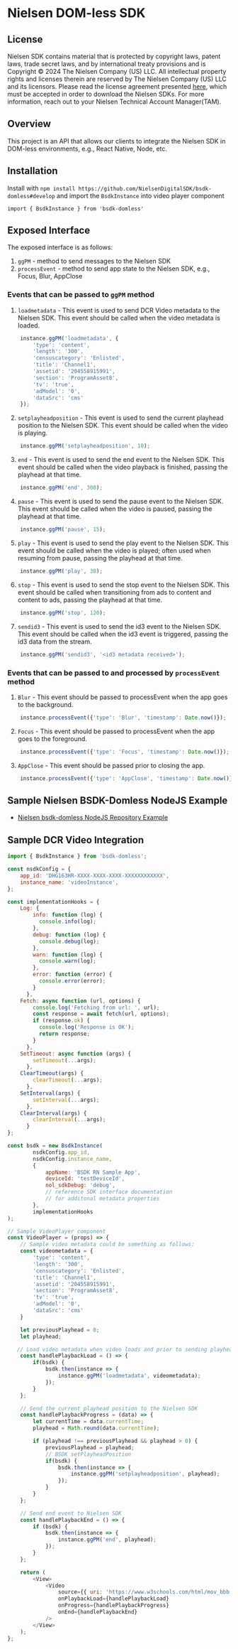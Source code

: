 # Nielsen DOM-less SDK

## License
Nielsen SDK contains material that is protected by copyright laws, patent laws, trade secret laws, and by international treaty provisions and is Copyright © 2024 The Nielsen Company (US) LLC. All intellectual property rights and licenses therein are reserved by The Nielsen Company (US) LLC and its licensors. Please read the license agreement presented [here](https://engineeringportal.nielsen.com/docs/Special:ClickThrough), which must be accepted in order to download the Nielsen SDKs.
For more information, reach out to your Nielsen Technical Account Manager(TAM).

## Overview
This project is an API that allows our clients to integrate the Nielsen SDK in DOM-less environments, e.g., React Native, Node, etc.

## Installation
Install with `npm install https://github.com/NielsenDigitalSDK/bsdk-domless#develop` and import the `BsdkInstance` into video player component

`import { BsdkInstance } from 'bsdk-domless'`

## Exposed Interface
The exposed interface is as follows:
1. `ggPM` - method to send messages to the Nielsen SDK
2. `processEvent` - method to send app state to the Nielsen SDK, e.g., Focus, Blur, AppClose

### Events that can be passed to `ggPM` method
1. `loadmetadata` - This event is used to send DCR Video metadata to the Nielsen SDK. This event should be called when the video metadata is loaded.
```javascript
    instance.ggPM('loadmetadata', {
        'type': 'content',
        'length': '300',
        'censuscategory': 'Enlisted',
        'title': 'Channel1',
        'assetid': '204558915991',
        'section': 'ProgramAsset8',
        'tv': 'true',
        'adModel': '0',
        'dataSrc': 'cms'
    });
```
2. `setplayheadposition` - This event is used to send the current playhead position to the Nielsen SDK. This event should be called when the video is playing.
```javascript
    instance.ggPM('setplayheadposition', 10);
```
3. `end` - This event is used to send the end event to the Nielsen SDK. This event should be called when the video playback is finished, passing the playhead at that time.
```javascript
    instance.ggPM('end', 300);
```
4. `pause` - This event is used to send the pause event to the Nielsen SDK. This event should be called when the video is paused, passing the playhead at that time.
```javascript
    instance.ggPM('pause', 15);
```
5. `play` - This event is used to send the play event to the Nielsen SDK. This event should be called when the video is played; often used when resuming from pause, passing the playhead at that time.
```javascript
    instance.ggPM('play', 30);
```
6. `stop` - This event is used to send the stop event to the Nielsen SDK. This event should be called when transitioning from ads to content and content to ads, passing the playhead at that time.
```javascript
    instance.ggPM('stop', 120);
```
7. `sendid3` - This event is used to send the id3 event to the Nielsen SDK. This event should be called when the id3 event is triggered, passing the id3 data from the stream.
```javascript
    instance.ggPM('sendid3', '<id3 metadata received>');
```

### Events that can be passed to and processed by `processEvent` method
1. `Blur` - This event should be passed to processEvent when the app goes to the background.
```javascript
    instance.processEvent({'type': 'Blur', 'timestamp': Date.now()});
```
2. `Focus` - This event should be passed to processEvent when the app goes to the foreground.
```javascript
    instance.processEvent({'type': 'Focus', 'timestamp': Date.now()});
```
3. `AppClose` - This event should be passed prior to closing the app.
```javascript
    instance.processEvent({'type': 'AppClose', 'timestamp': Date.now()});
```
## Sample Nielsen BSDK-Domless NodeJS Example
* [Nielsen bsdk-domless NodeJS Repository Example](https://github.com/NielsenDigitalSDK/bsdk-domless-samples/tree/main/nodejs)

## Sample DCR Video Integration
```javascript
import { BsdkInstance } from 'bsdk-domless';

const nsdkConfig = {
    app_id: 'DHG163HR-XXXX-XXXX-XXXX-XXXXXXXXXXXX',
    instance_name: 'videoInstance',
};

const implementationHooks = {
    Log: {
        info: function (log) {
          console.info(log);
        },
        debug: function (log) {
          console.debug(log);
        },
        warn: function (log) {
          console.warn(log);
        },
        error: function (error) {
          console.error(error);
        }
      },
    Fetch: async function (url, options) {
        console.log('Fetching from url: ', url);
        const response = await fetch(url, options);
        if (response.ok) {
          console.log('Response is OK');
          return response;
        }
      },
    SetTimeout: async function (args) {
        setTimeout(...args);
      },
    ClearTimeout(args) {
        clearTimeout(...args);
      },
    SetInterval(args) {
        setInterval(...args);
      },
    ClearInterval(args) {
        clearInterval(...args);
      }
};

const bsdk = new BsdkInstance(
        nsdkConfig.app_id,
        nsdkConfig.instance_name,
        {
            appName: 'BSDK RN Sample App',
            deviceId: 'testDeviceId',
            nol_sdkDebug: 'debug',
            // reference SDK interface documentation
            // for additonal metadata properties
        },
		implementationHooks
);

// Sample VideoPlayer component
const VideoPlayer = (props) => {
    // Sample video metadata could be something as follows:
    const videometadata = {
        'type': 'content',
        'length': '300',
        'censuscategory': 'Enlisted',
        'title': 'Channel1',
        'assetid': '204558915991',
        'section': 'ProgramAsset8',
        'tv': 'true',
        'adModel': '0',
        'dataSrc': 'cms'
    }

    let previousPlayhead = 0;
    let playhead;

   // Load video metadata when video loads and prior to sending playhead positions
    const handlePlaybackLoad = () => {
        if(bsdk) {
            bsdk.then(instance => {
                instance.ggPM('loadmetadata', videometadata);
            });
        }
    };

    // Send the current playhead position to the Nielsen SDK
    const handlePlaybackProgress = (data) => {
        let currentTime = data.currentTime;
        playhead = Math.round(data.currentTime);

        if (playhead !== previousPlayhead && playhead > 0) {
            previousPlayhead = playhead;
            // BSDK setPlayheadPosition
            if(bsdk) {
                bsdk.then(instance => {
                    instance.ggPM('setplayheadposition', playhead);
                });
            }
        }
    };

    // Send end event to Nielsen SDK
    const handlePlaybackEnd = () => {
        if (bsdk) {
            bsdk.then(instance => {
                instance.ggPM('end', playhead);
            });
        }
    };

    return (
        <View>
            <Video
                source={{ uri: 'https://www.w3schools.com/html/mov_bbb.mp4' }}
                onPlaybackLoad={handlePlaybackLoad}
                onProgress={handlePlaybackProgress}
                onEnd={handlePlaybackEnd}
            />
        </View>
    );
};

```
